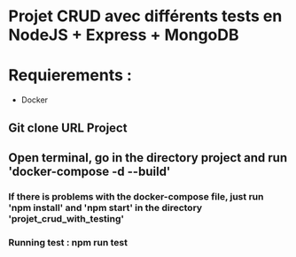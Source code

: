 # Projet CRUD avec différents tests en NodeJS + Express + MongoDB
# Requierements :
* Docker 
## Git clone URL Project
## Open terminal, go in the directory project and run 'docker-compose -d --build'
### If there is problems with the docker-compose file, just run 'npm install' and 'npm start' in the directory 'projet_crud_with_testing'

### Running test : npm run test